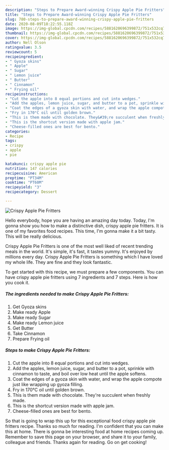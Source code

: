 ```yaml
---
description: "Steps to Prepare Award-winning Crispy Apple Pie Fritters"
title: "Steps to Prepare Award-winning Crispy Apple Pie Fritters"
slug: 780-steps-to-prepare-award-winning-crispy-apple-pie-fritters
date: 2020-08-09T18:22:55.118Z
image: https://img-global.cpcdn.com/recipes/5881620696399872/751x532cq70/crispy-apple-pie-fritters-recipe-main-photo.jpg
thumbnail: https://img-global.cpcdn.com/recipes/5881620696399872/751x532cq70/crispy-apple-pie-fritters-recipe-main-photo.jpg
cover: https://img-global.cpcdn.com/recipes/5881620696399872/751x532cq70/crispy-apple-pie-fritters-recipe-main-photo.jpg
author: Nell Olson
ratingvalue: 3.5
reviewcount: 5
recipeingredient:
- " Gyoza skins"
- " Apple"
- " Sugar"
- " Lemon juice"
- " Butter"
- " Cinnamon"
- " Frying oil"
recipeinstructions:
- "Cut the apple into 8 equal portions and cut into wedges."
- "Add the apples, lemon juice, sugar, and butter to a pot, sprinkle with cinnamon to taste, and boil over low heat until the apple softens."
- "Coat the edges of a gyoza skin with water, and wrap the apple compote just like wrapping up gyoza filling."
- "Fry in 170°C oil until golden brown."
- "This is them made with chocolate. They&#39;re succulent when freshly made."
- "This is the shortcut version made with apple jam."
- "Cheese-filled ones are best for bento."
categories:
- Recipe
tags:
- crispy
- apple
- pie

katakunci: crispy apple pie 
nutrition: 147 calories
recipecuisine: American
preptime: "PT34M"
cooktime: "PT60M"
recipeyield: "3"
recipecategory: Dessert

---
```



![Crispy Apple Pie Fritters](https://img-global.cpcdn.com/recipes/5881620696399872/751x532cq70/crispy-apple-pie-fritters-recipe-main-photo.jpg)

Hello everybody, hope you are having an amazing day today. Today, I'm gonna show you how to make a distinctive dish, crispy apple pie fritters. It is one of my favorites food recipes. This time, I'm gonna make it a bit tasty. This will be really delicious.



Crispy Apple Pie Fritters is one of the most well liked of recent trending meals in the world. It's simple, it's fast, it tastes yummy. It's enjoyed by millions every day. Crispy Apple Pie Fritters is something which I have loved my whole life. They are fine and they look fantastic.


To get started with this recipe, we must prepare a few components. You can have crispy apple pie fritters using 7 ingredients and 7 steps. Here is how you cook it.

##### The ingredients needed to make Crispy Apple Pie Fritters:

1. Get  Gyoza skins
1. Make ready  Apple
1. Make ready  Sugar
1. Make ready  Lemon juice
1. Get  Butter
1. Take  Cinnamon
1. Prepare  Frying oil




##### Steps to make Crispy Apple Pie Fritters:

1. Cut the apple into 8 equal portions and cut into wedges.
1. Add the apples, lemon juice, sugar, and butter to a pot, sprinkle with cinnamon to taste, and boil over low heat until the apple softens.
1. Coat the edges of a gyoza skin with water, and wrap the apple compote just like wrapping up gyoza filling.
1. Fry in 170°C oil until golden brown.
1. This is them made with chocolate. They&#39;re succulent when freshly made.
1. This is the shortcut version made with apple jam.
1. Cheese-filled ones are best for bento.




So that is going to wrap this up for this exceptional food crispy apple pie fritters recipe. Thanks so much for reading. I'm confident that you can make this at home. There is gonna be interesting food at home recipes coming up. Remember to save this page on your browser, and share it to your family, colleague and friends. Thanks again for reading. Go on get cooking!

